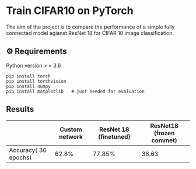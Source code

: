 # Train CIFAR10 on PyTorch
The aim of the project is to compare the performance of a simple fully connected model agianst ResNet 18 for CIFAR 10 image classification.

## ⚙️ Requirements
Python version > = 3.6

```shell
pip install torch
pip install torchvision
pip install numpy
pip install matplotlib   # just needed for evaluation
```

## Results

|  | Custom network | ResNet 18 (finetuned) | ResNet18 (frozen convnet) |
|---|--------|------------|---------------|
|Accuracy( 30 epochs)| 62.8% | 77.85% | 36.63| 
